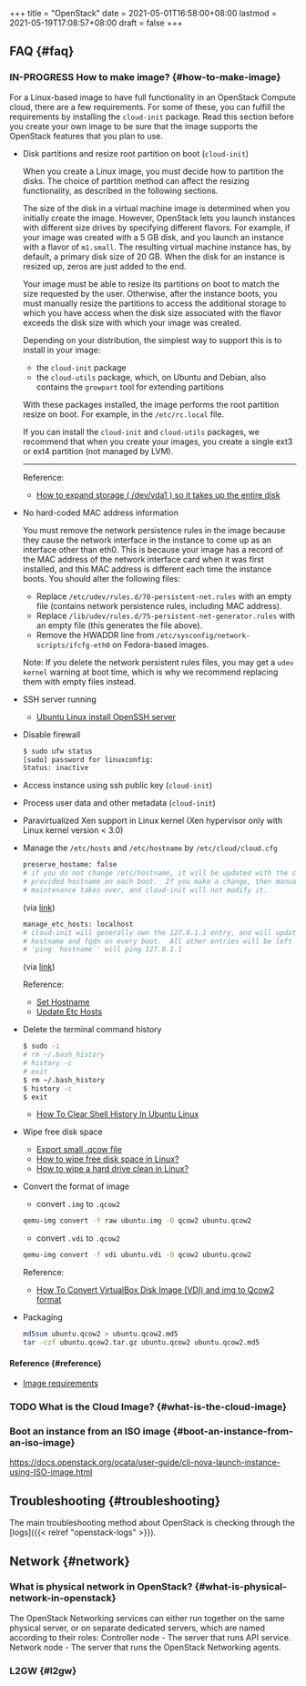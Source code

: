 +++
title = "OpenStack"
date = 2021-05-01T16:58:00+08:00
lastmod = 2021-05-19T17:08:57+08:00
draft = false
+++

## FAQ {#faq}


### <span class="org-todo todo IN_PROGRESS">IN-PROGRESS</span> How to make image? {#how-to-make-image}

For a Linux-based image to have full functionality in an OpenStack Compute
cloud, there are a few requirements. For some of these, you can fulfill the
requirements by installing the `cloud-init` package. Read this section before you
create your own image to be sure that the image supports the OpenStack features
that you plan to use.

-   Disk partitions and resize root partition on boot (`cloud-init`)

    When you create a Linux image, you must decide how to partition the disks. The
    choice of partition method can affect the resizing functionality, as described
    in the following sections.

    The size of the disk in a virtual machine image is determined when you
    initially create the image. However, OpenStack lets you launch instances with
    different size drives by specifying different flavors. For example, if your
    image was created with a 5 GB disk, and you launch an instance with a flavor
    of `m1.small`. The resulting virtual machine instance has, by default, a
    primary disk size of 20 GB. When the disk for an instance is resized up, zeros
    are just added to the end.

    Your image must be able to resize its partitions on boot to match the size
    requested by the user. Otherwise, after the instance boots, you must manually
    resize the partitions to access the additional storage to which you have
    access when the disk size associated with the flavor exceeds the disk size
    with which your image was created.

    Depending on your distribution, the simplest way to support this is to install in your image:

    -   the `cloud-init` package
    -   the `cloud-utils` package, which, on Ubuntu and Debian, also contains the
        `growpart` tool for extending partitions

    With these packages installed, the image performs the root partition resize on
    boot. For example, in the `/etc/rc.local` file.

    If you can install the `cloud-init` and `cloud-utils` packages, we recommend that
    when you create your images, you create a single ext3 or ext4 partition (not
    managed by LVM).

    ---
    Reference:

    -   [How to expand storage ( /dev/vda1 ) so it takes up the entire disk](https://web.archive.org/web/20210519031325/https://support.binarylane.com.au/support/solutions/articles/11000015259-how-to-expand-storage-dev-vda1-so-it-takes-up-the-entire-disk)
-   No hard-coded MAC address information

    You must remove the network persistence rules in the image because they cause
    the network interface in the instance to come up as an interface other than
    eth0. This is because your image has a record of the MAC address of the
    network interface card when it was first installed, and this MAC address is
    different each time the instance boots. You should alter the following files:

    -   Replace `/etc/udev/rules.d/70-persistent-net.rules` with an empty file
        (contains network persistence rules, including MAC address).
    -   Replace `/lib/udev/rules.d/75-persistent-net-generator.rules` with an empty
        file (this generates the file above).
    -   Remove the HWADDR line from `/etc/sysconfig/network-scripts/ifcfg-eth0` on
        Fedora-based images.

    Note: If you delete the network persistent rules files, you may get a `udev kernel` warning at boot time, which is why we recommend replacing them with empty files instead.
-   SSH server running
    -   [Ubuntu Linux install OpenSSH server](https://www.cyberciti.biz/faq/ubuntu-linux-install-openssh-server/)
-   Disable firewall

    ```sh
    $ sudo ufw status
    [sudo] password for linuxconfig:
    Status: inactive
    ```
-   Access instance using ssh public key (`cloud-init`)
-   Process user data and other metadata (`cloud-init`)
-   Paravirtualized Xen support in Linux kernel (Xen hypervisor only with Linux
    kernel version < 3.0)
-   Manage the `/etc/hosts` and `/etc/hostname` by `/etc/cloud/cloud.cfg`

    ```sh
    preserve_hostame: false
    # if you do not change /etc/hostname, it will be updated with the cloud
    # provided hostname on each boot.  If you make a change, then manual
    # maintenance takes over, and cloud-init will not modify it.
    ```

    (via [link](https://github.com/canonical/cloud-init/blob/1793b8b70ca2e3587c271155033ef943207136ae/doc/examples/cloud-config.txt#L288))

    ```sh
    manage_etc_hosts: localhost
    # cloud-init will generally own the 127.0.1.1 entry, and will update it to the
    # hostname and fqdn on every boot.  All other entries will be left as is.
    # 'ping `hostname`' will ping 127.0.1.1
    ```

    (via [link](https://github.com/canonical/cloud-init/blob/1793b8b70ca2e3587c271155033ef943207136ae/doc/examples/cloud-config.txt#L345))

    Reference:

    -   [Set Hostname](https://cloudinit.readthedocs.io/en/17.2/topics/modules.html#set-hostname)
    -   [Update Etc Hosts](https://cloudinit.readthedocs.io/en/17.2/topics/modules.html#update-etc-hosts)
-   Delete the terminal command history

    ```sh
    $ sudo -i
    # rm ~/.bash_history
    # history -c
    # exit
    $ rm ~/.bash_history
    $ history -c
    $ exit
    ```

    -   [How To Clear Shell History In Ubuntu Linux](https://www.cyberciti.biz/faq/clear-the-shell-history-in-ubuntu-linux/)
-   Wipe free disk space
    -   [Export small .qcow file](https://web.archive.org/web/20210519033818/https://blog.csdn.net/skydust1979/article/details/108164067)
    -   [How to wipe free disk space in Linux?](https://superuser.com/questions/19326/how-to-wipe-free-disk-space-in-linux)
    -   [How to wipe a hard drive clean in Linux?](https://how-to.fandom.com/wiki/How%5Fto%5Fwipe%5Fa%5Fhard%5Fdrive%5Fclean%5Fin%5FLinux)
-   Convert the format of image

    -   convert `.img` to `.qcow2`

    <!--listend-->

    ```sh
    qemu-img convert -f raw ubuntu.img -O qcow2 ubuntu.qcow2
    ```

    -   convert `.vdi` to `.qcow2`

    <!--listend-->

    ```sh
    qemu-img convert -f vdi ubuntu.vdi -O qcow2 ubuntu.qcow2
    ```

    Reference:

    -   [How To Convert VirtualBox Disk Image (VDI) and img to Qcow2 format](https://computingforgeeks.com/how-to-convert-virtualbox-disk-image-vdi-and-img-to-qcow2-format/)
-   Packaging

    ```sh
    md5sum ubuntu.qcow2 > ubuntu.qcow2.md5
    tar -czf ubuntu.qcow2.tar.gz ubuntu.qcow2 ubuntu.qcow2.md5
    ```


#### Reference {#reference}

-   [Image requirements](https://docs.openstack.org/image-guide/openstack-images.html)


### <span class="org-todo todo TODO">TODO</span> What is the Cloud Image? {#what-is-the-cloud-image}


### Boot an instance from an ISO image {#boot-an-instance-from-an-iso-image}

<https://docs.openstack.org/ocata/user-guide/cli-nova-launch-instance-using-ISO-image.html>


## Troubleshooting {#troubleshooting}

The main troubleshooting method about OpenStack is checking through the [logs]({{< relref "openstack-logs" >}}).


## Network {#network}


### What is physical network in OpenStack? {#what-is-physical-network-in-openstack}

The OpenStack Networking services can either run together on the same physical
server, or on separate dedicated servers, which are named according to their
roles: Controller node - The server that runs API service. Network node - The
server that runs the OpenStack Networking agents.


### L2GW {#l2gw}
